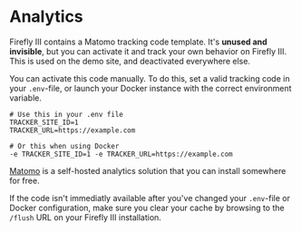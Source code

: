 # Analytics

Firefly III contains a Matomo tracking code template. It's **unused and invisible**, but you can activate it and track your own behavior on Firefly III. This is used on the demo site, and deactivated everywhere else.

You can activate this code manually. To do this, set a valid tracking code in your ``.env``-file, or launch your Docker instance with the correct environment variable.

```
# Use this in your .env file
TRACKER_SITE_ID=1
TRACKER_URL=https://example.com
```

```
# Or this when using Docker
-e TRACKER_SITE_ID=1 -e TRACKER_URL=https://example.com
```

[Matomo](https://matomo.org/) is a self-hosted analytics solution that you can install somewhere for free.

If the code isn't immediatly available after you've changed your `.env`-file or Docker configuration, make sure you clear your cache by browsing to the `/flush` URL on your Firefly III installation.
